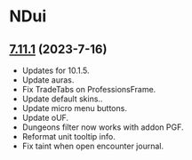 # NDui

## [7.11.1](https://github.com/siweia/NDui/tree/7.11.1) (2023-7-16)

- Updates for 10.1.5.
- Update auras.
- Fix TradeTabs on ProfessionsFrame.
- Update default skins..
- Update micro menu buttons.
- Update oUF.
- Dungeons filter now works with addon PGF.
- Reformat unit tooltip info.
- Fix taint when open encounter journal.